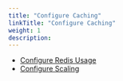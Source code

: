 ```yaml
---
title: "Configure Caching"
linkTitle: "Configure Caching"
weight: 1
description: 
---
```


* [Configure Redis Usage](/docs/setup/productionize/caching/configure-redis-usage/)
* [Configure Scaling](/docs/setup/productionize/caching/configure-redis-usage/)
